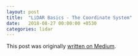 ```yaml
---
layout: post
title:  "LiDAR Basics - The Coordinate System"
date:   2018-08-27 00:00:00 +0530
categories: lidar
---
```


<p>This post was originally <a href="https://medium.com/hackernoon/lidar-basics-the-coordinate-system-a26529615df9" target="_blank" rel="noopener noreferrer">written on Medium</a>.</p>

[post]: https://medium.com/hackernoon/lidar-basics-the-coordinate-system-a26529615df9